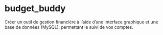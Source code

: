 # budget_buddy
Créer un outil de gestion financière à l’aide d’une interface graphique et une base de données (MySQL), permettant le suivi de vos comptes.
